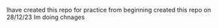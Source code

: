 Ihave created this repo for practice from beginning 
created this repo on 28/12/23
Im doing chnages
